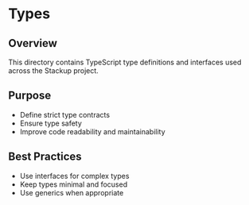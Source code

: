 # Types

## Overview
This directory contains TypeScript type definitions and interfaces used across the Stackup project.

## Purpose
- Define strict type contracts
- Ensure type safety
- Improve code readability and maintainability

## Best Practices
- Use interfaces for complex types
- Keep types minimal and focused
- Use generics when appropriate
